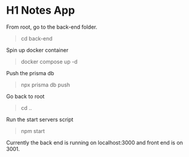 # H1 Notes App

From root, go to the back-end folder.

> cd back-end

Spin up docker container

> docker compose up -d

Push the prisma db

> npx prisma db push

Go back to root

> cd ..

Run the start servers script

> npm start

Currently the back end is running on localhost:3000 and front end is on 3001.
